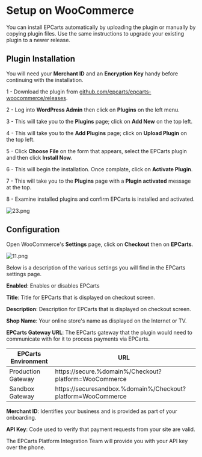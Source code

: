 <h1>Setup on WooCommerce</h1>

You can install EPCarts automatically by uploading the plugin or manually by copying plugin files. Use the same instructions to upgrade your existing plugin to a newer release.

## Plugin Installation

<div class="panel">
  You will need your <b>Merchant ID</b> and an <b>Encryption Key</b> handy before continuing with the installation.
</div>

1 - Download the plugin from [github.com/epcarts/epcarts-woocommerce/releases](https://github.com/epcarts/epcarts-woocommerce/releases).

2 - Log into **WordPress Admin** then click on **Plugins** on the left menu.

3 - This will take you to the **Plugins** page; click on **Add New** on the top left.

4 - This will take you to the **Add Plugins** page; click on **Upload Plugin** on the top left.

5 - Click **Choose File** on the form that appears, select the EPCarts plugin and then click **Install Now**.

6 - This will begin the installation. Once complate, click on **Activate Plugin**.

7 - This will take you to the **Plugins** page with a **Plugin activated** message at the top.

8 - Examine installed plugins and confirm EPCarts is installed and activated.

![23.png](/img/platforms/woocommerce/23.png)

## Configuration

Open WooCommerce's **Settings** page, click on **Checkout** then on **EPCarts**.

![11.png](/img/platforms/woocommerce/11.png)

Below is a description of the various settings you will find in the EPCarts settings page.

**Enabled**: Enables or disables EPCarts

**Title**: Title for EPCarts that is displayed on checkout screen.

**Description**: Description for EPCarts that is displayed on checkout screen.

**Shop Name**: Your online store's name as displayed on the Internet or TV.

**EPCarts Gateway URL**: The EPCarts gateway that the plugin would need to communicate with for it to process payments via EPCarts.

| EPCarts Environment | URL  |
|--------------------|------|
| Production Gateway | https://secure.%domain%/Checkout?platform=WooCommerce |
| Sandbox Gateway    | https://securesandbox.%domain%/Checkout?platform=WooCommerce |

**Merchant ID**: Identifies your business and is provided as part of your onboarding.

**API Key**: Code used to verify that payment requests from your site are valid. 
<div class="panel">
  The EPCarts Platform Integration Team will provide you with your API key over the phone.
</div>
